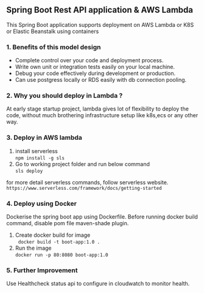 ## Spring Boot Rest API application & AWS Lambda

This Spring Boot application supports deployment on AWS Lambda or K8S or Elastic Beanstalk using containers

### 1. Benefits of this model design
- Complete control over your code and deployment process.
- Write own unit or integration tests easily on your local machine.
- Debug your code effectively during development or production.
- Can use postgress locally or RDS easily with db connection pooling.


### 2. Why you should deploy in Lambda ?
At early stage startup project, lambda gives lot of flexibility to deploy the code, 
without much brothering infrastructure setup like k8s,ecs or any other way. 

### 3. Deploy in AWS lambda
1. install serverless \
    ``npm install -g sls``
2. Go to working project folder and run below command \
    ``sls deploy``

for more detail serverless commands, follow serverless website.\
`https://www.serverless.com/framework/docs/getting-started`


### 4. Deploy using Docker
Dockerise the spring boot app using Dockerfile. Before running docker build command, 
disable pom file maven-shade plugin.
1. Create docker build for image \
 `` docker build -t boot-app:1.0 .``
2. Run the image \
 ``docker run -p 80:8080 boot-app:1.0``

 
### 5. Further Improvement
Use Healthcheck status api to configure in cloudwatch to monitor health.
